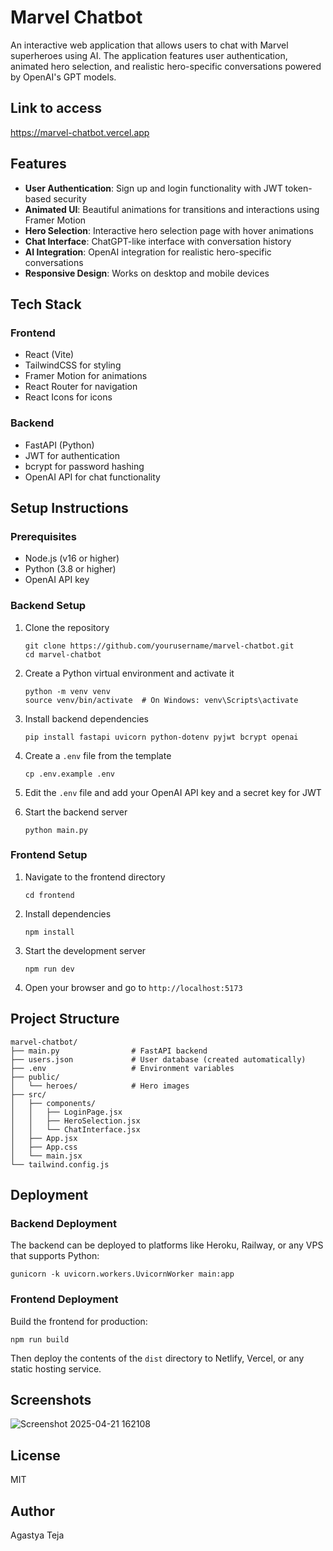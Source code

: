 # Marvel Chatbot

An interactive web application that allows users to chat with Marvel superheroes using AI. The application features user authentication, animated hero selection, and realistic hero-specific conversations powered by OpenAI's GPT models.

## Link to access
https://marvel-chatbot.vercel.app

## Features

- **User Authentication**: Sign up and login functionality with JWT token-based security
- **Animated UI**: Beautiful animations for transitions and interactions using Framer Motion
- **Hero Selection**: Interactive hero selection page with hover animations
- **Chat Interface**: ChatGPT-like interface with conversation history
- **AI Integration**: OpenAI integration for realistic hero-specific conversations
- **Responsive Design**: Works on desktop and mobile devices

## Tech Stack

### Frontend
- React (Vite)
- TailwindCSS for styling
- Framer Motion for animations
- React Router for navigation
- React Icons for icons

### Backend
- FastAPI (Python)
- JWT for authentication
- bcrypt for password hashing
- OpenAI API for chat functionality

## Setup Instructions

### Prerequisites
- Node.js (v16 or higher)
- Python (3.8 or higher)
- OpenAI API key

### Backend Setup
1. Clone the repository
   ```
   git clone https://github.com/yourusername/marvel-chatbot.git
   cd marvel-chatbot
   ```

2. Create a Python virtual environment and activate it
   ```
   python -m venv venv
   source venv/bin/activate  # On Windows: venv\Scripts\activate
   ```

3. Install backend dependencies
   ```
   pip install fastapi uvicorn python-dotenv pyjwt bcrypt openai
   ```

4. Create a `.env` file from the template
   ```
   cp .env.example .env
   ```

5. Edit the `.env` file and add your OpenAI API key and a secret key for JWT

6. Start the backend server
   ```
   python main.py
   ```

### Frontend Setup
1. Navigate to the frontend directory
   ```
   cd frontend
   ```

2. Install dependencies
   ```
   npm install
   ```

3. Start the development server
   ```
   npm run dev
   ```

4. Open your browser and go to `http://localhost:5173`

## Project Structure

```
marvel-chatbot/
├── main.py                # FastAPI backend
├── users.json             # User database (created automatically)
├── .env                   # Environment variables
├── public/
│   └── heroes/            # Hero images
├── src/
│   ├── components/
│   │   ├── LoginPage.jsx
│   │   ├── HeroSelection.jsx
│   │   └── ChatInterface.jsx
│   ├── App.jsx
│   ├── App.css
│   └── main.jsx
└── tailwind.config.js
```

## Deployment

### Backend Deployment
The backend can be deployed to platforms like Heroku, Railway, or any VPS that supports Python:

```
gunicorn -k uvicorn.workers.UvicornWorker main:app
```

### Frontend Deployment
Build the frontend for production:

```
npm run build
```

Then deploy the contents of the `dist` directory to Netlify, Vercel, or any static hosting service.

## Screenshots

![Screenshot 2025-04-21 162108](https://github.com/user-attachments/assets/ca86d391-403e-420a-80cd-187c75b9fcb1)


## License

MIT

## Author

Agastya Teja
